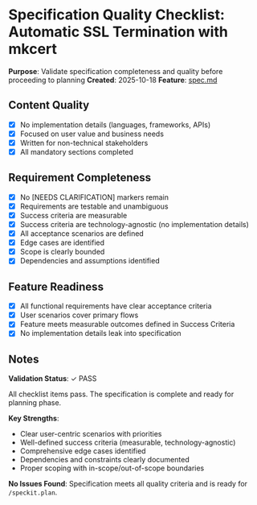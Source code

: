 # Specification Quality Checklist: Automatic SSL Termination with mkcert

**Purpose**: Validate specification completeness and quality before proceeding to planning
**Created**: 2025-10-18
**Feature**: [spec.md](../spec.md)

## Content Quality

- [X] No implementation details (languages, frameworks, APIs)
- [X] Focused on user value and business needs
- [X] Written for non-technical stakeholders
- [X] All mandatory sections completed

## Requirement Completeness

- [X] No [NEEDS CLARIFICATION] markers remain
- [X] Requirements are testable and unambiguous
- [X] Success criteria are measurable
- [X] Success criteria are technology-agnostic (no implementation details)
- [X] All acceptance scenarios are defined
- [X] Edge cases are identified
- [X] Scope is clearly bounded
- [X] Dependencies and assumptions identified

## Feature Readiness

- [X] All functional requirements have clear acceptance criteria
- [X] User scenarios cover primary flows
- [X] Feature meets measurable outcomes defined in Success Criteria
- [X] No implementation details leak into specification

## Notes

**Validation Status**: ✓ PASS

All checklist items pass. The specification is complete and ready for planning phase.

**Key Strengths**:
- Clear user-centric scenarios with priorities
- Well-defined success criteria (measurable, technology-agnostic)
- Comprehensive edge cases identified
- Dependencies and constraints clearly documented
- Proper scoping with in-scope/out-of-scope boundaries

**No Issues Found**: Specification meets all quality criteria and is ready for `/speckit.plan`.
